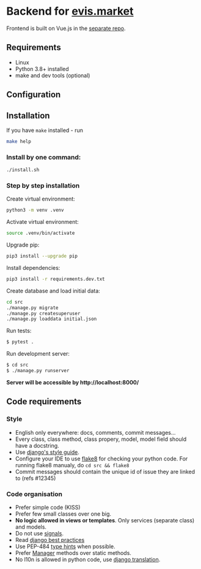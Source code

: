 # Backend for [evis.market](https://evis.market/)

Frontend is built on Vue.js in the [separate repo](https://github.com/evis-market/web-interface-frontend).

## Requirements
* Linux
* Python 3.8+ installed
* make and dev tools (optional)

## Configuration


## Installation

If you have `make` installed - run
```bash
make help
```

### Install by one command:
```bash
./install.sh
```

### Step by step installation

Create virtual environment:
```bash
python3 -m venv .venv
```

Activate virtual environment:
```bash
source .venv/bin/activate
```

Upgrade pip:
```sh
pip3 install --upgrade pip
```

Install dependencies:
```bash
pip3 install -r requirements.dev.txt
```

Create database and load initial data:
```bash
cd src
./manage.py migrate
./manage.py createsuperuser
./manage.py loaddata initial.json
```

Run tests:
```bash
$ pytest .
```

Run development server:

```bash
$ cd src
$ ./manage.py runserver

```

**Server will be accessible by http://localhost:8000/**

## Code requirements

### Style

* English only everywhere: docs, comments, commit messages...
* Every class, class method, class propery, model, model field should have a docstring.
* Use [django's style guide](https://docs.djangoproject.com/en/dev/internals/contributing/writing-code/coding-style/#model-style).
* Configure your IDE to use [flake8](https://pypi.python.org/pypi/flake8) for checking your python code. For running flake8 manualy, do `cd src && flake8`
* Commit messages should contain the unique id of issue they are linked to (refs #12345)

### Code organisation

* Prefer simple code (KISS)
* Prefer few small classes over one big.
* **No logic allowed in views or templates**. Only services (separate class) and models.
* Do not use [signals](https://docs.djangoproject.com/en/3.2/topics/signals/).
* Read [django best practices](http://django-best-practices.readthedocs.io/en/latest/index.html)
* Use PEP-484 [type hints](https://www.python.org/dev/peps/pep-0484/) when possible.
* Prefer [Manager](https://docs.djangoproject.com/en/3.2/topics/db/managers/) methods over static methods.
* No l10n is allowed in python code, use [django translation](https://docs.djangoproject.com/en/3.2/topics/i18n/translation/).
